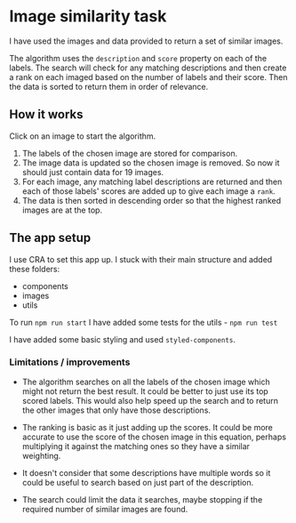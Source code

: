# Image similarity task

I have used the images and data provided to return a set of similar images.

The algorithm uses the `description` and `score` property on each of the labels. The search will check for any matching descriptions and then create a rank on each imaged based on the number of labels and their score.
Then the data is sorted to return them in order of relevance.

## How it works

Click on an image to start the algorithm.

1. The labels of the chosen image are stored for comparison.
2. The image data is updated so the chosen image is removed. So now it should just contain data for 19 images.
3. For each image, any matching label descriptions are returned and then each of those labels' scores are added up to give each image a `rank`.
4. The data is then sorted in descending order so that the highest ranked images are at the top.

## The app setup

I use CRA to set this app up. I stuck with their main structure and added these folders:

- components
- images
- utils

To run `npm run start`
I have added some tests for the utils - `npm run test`

I have added some basic styling and used `styled-components`.

### Limitations / improvements

- The algorithm searches on all the labels of the chosen image which might not return the best result. It could be better to just use its top scored labels. This would also help speed up the search and to return the other images that only have those descriptions.

- The ranking is basic as it just adding up the scores. It could be more accurate to use the score of the chosen image in this equation, perhaps multiplying it against the matching ones so they have a similar weighting.

- It doesn't consider that some descriptions have multiple words so it could be useful to search based on just part of the description.

- The search could limit the data it searches, maybe stopping if the required number of similar images are found.
